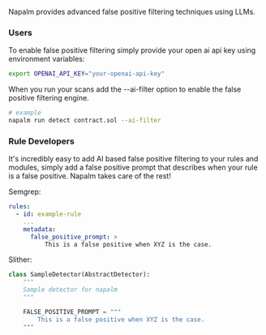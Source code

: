 Napalm provides advanced false positive filtering techniques using LLMs.

### Users
To enable false positive filtering simply provide your open ai api key using environment variables:

```bash
export OPENAI_API_KEY="your-openai-api-key"
```

When you run your scans add the --ai-filter option to enable the false positive filtering engine.
```bash
# example
napalm run detect contract.sol --ai-filter
```

### Rule Developers
It's incredibly easy to add AI based false positive filtering to your rules and modules, simply add a false positive
prompt that describes when your rule is a false positive. Napalm takes care of the rest!

Semgrep:
```yaml
rules:
  - id: example-rule
    ...
    metadata:
      false_positive_prompt: >
          This is a false positive when XYZ is the case.
```

Slither:
```python
class SampleDetector(AbstractDetector):
    """
    Sample detector for napalm
    """

    FALSE_POSITIVE_PROMPT = """
        This is a false positive when XYZ is the case.
    """
```
